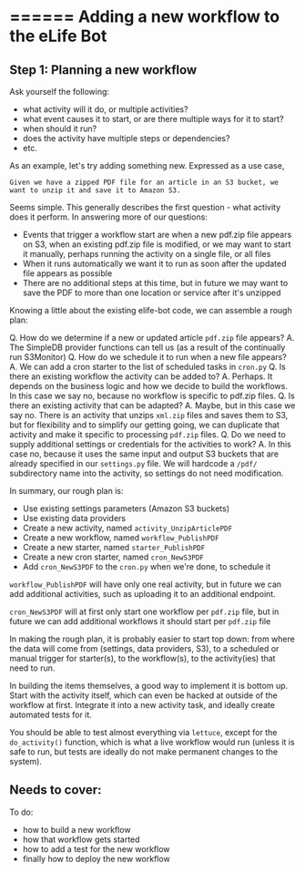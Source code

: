 ======
Adding a new workflow to the eLife Bot
======

## Step 1: Planning a new workflow

Ask yourself the following:

- what activity will it do, or multiple activities?
- what event causes it to start, or are there multiple ways for it to start?
- when should it run?
- does the activity have multiple steps or dependencies?
- etc.

As an example, let's try adding something new. Expressed as a use case,

	Given we have a zipped PDF file for an article in an S3 bucket, we want to unzip it and save it to Amazon S3.

Seems simple. This generally describes the first question - what activity does it perform. In answering more of our questions:

- Events that trigger a workflow start are when a new pdf.zip file appears on S3, when an existing pdf.zip file is modified, or we may want to start it manually, perhaps running the activity on a single file, or all files
- When it runs automatically we want it to run as soon after the updated file appears as possible
- There are no additional steps at this time, but in future we may want to save the PDF to more than one location or service after it's unzipped

Knowing a little about the existing elife-bot code, we can assemble a rough plan:

Q. How do we determine if a new or updated article ``pdf.zip`` file appears? A. The SimpleDB provider functions can tell us (as a result of the continually run S3Monitor)
Q. How do we schedule it to run when a new file appears? A. We can add a cron starter to the list of scheduled tasks in ``cron.py``
Q. Is there an existing workflow the activity can be added to? A. Perhaps. It depends on the business logic and how we decide to build the workflows. In this case we say no, because no workflow is specific to pdf.zip files.
Q. Is there an existing activity that can be adapted? A. Maybe, but in this case we say no. There is an activity that unzips ``xml.zip`` files and saves them to S3, but for flexibility and to simplify our getting going, we can duplicate that activity and make it specific to processing ``pdf.zip`` files.
Q. Do we need to supply additional settings or credentials for the activities to work? A. In this case no, because it uses the same input and output S3 buckets that are already specified in our ``settings.py`` file. We will hardcode a ``/pdf/`` subdirectory name into the activity, so settings do not need modification.

In summary, our rough plan is:

- Use existing settings parameters (Amazon S3 buckets)
- Use existing data providers
- Create a new activity, named ``activity_UnzipArticlePDF``
- Create a new workflow, named ``workflow_PublishPDF``
- Create a new starter, named ``starter_PublishPDF``
- Create a new cron starter, named ``cron_NewS3PDF``
- Add ``cron_NewS3PDF`` to the ``cron.py`` when we're done, to schedule it

``workflow_PublishPDF`` will have only one real activity, but in future we can add additional activities, such as uploading it to an additional endpoint.

``cron_NewS3PDF`` will at first only start one workflow per ``pdf.zip`` file, but in future we can add additional workflows it should start per ``pdf.zip`` file

In making the rough plan, it is probably easier to start top down: from where the data will come from (settings, data providers, S3), to a scheduled or manual trigger for starter(s), to the workflow(s), to the activity(ies) that need to run.

In building the items themselves, a good way to implement it is bottom up. Start with the activity itself, which can even be hacked at outside of the workflow at first. Integrate it into a new activity task, and ideally create automated tests for it.

You should be able to test almost everything via ``lettuce``, except for the ``do_activity()`` function, which is what a live workflow would run (unless it is safe to run, but tests are ideally do not make permanent changes to the system).



## Needs to cover:

To do:

- how to build a new workflow
- how that workflow gets started
- how to add a test for the new workflow
- finally how to deploy the new workflow	